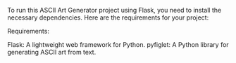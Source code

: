 
To run this ASCII Art Generator project using Flask, you need to install the necessary dependencies. Here are the requirements for your project:

Requirements:

Flask: A lightweight web framework for Python.
pyfiglet: A Python library for generating ASCII art from text.
